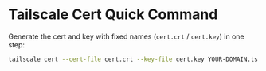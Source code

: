 # Tailscale Cert Quick Command

Generate the cert and key with fixed names (`cert.crt` / `cert.key`) in one step:  

```bash
tailscale cert --cert-file cert.crt --key-file cert.key YOUR-DOMAIN.ts.net
```

